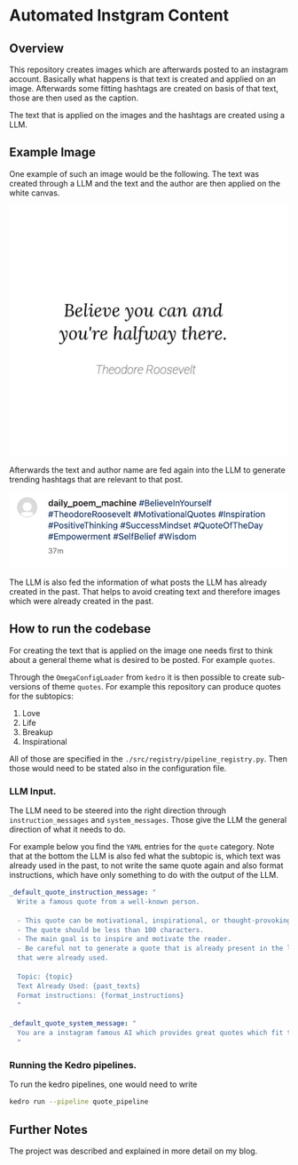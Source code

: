 # Automated Instgram Content

## Overview

This repository creates images which are afterwards posted to an instagram account.
Basically what happens is that text is created and applied on an image. Afterwards
some fitting hashtags are created on basis of that text, those are then used
as the caption.

The text that is applied on the images and the hashtags are created using a LLM.

## Example Image

One example of such an image would be the following. The text was created through a LLM
and the text and the author are then applied on the white canvas.

<img src="./images/post.png" alt="Hashtags" width="600">

Afterwards the text and author name are fed again into the LLM to generate trending
hashtags that are relevant to that post.

<img src="./images/hashtags.png" alt="Hashtags" width="600">

The LLM is also fed the information of what posts the LLM has already created in the
past. That helps to avoid creating text and therefore images which were already
created in the past.

## How to run the codebase

For creating the text that is applied on the image one needs first to think about
a general theme what is desired to be posted. For example `quotes`.

Through the `OmegaConfigLoader` from `kedro` it is then possible to create sub-versions
of theme `quotes`. For example this repository can produce quotes for the subtopics:

1. Love
2. Life
3. Breakup
4. Inspirational

All of those are specified in the `./src/registry/pipeline_registry.py`. Then those
would need to be stated also in the configuration file.

### LLM Input.

The LLM need to be steered into the right direction through `instruction_messages`
and `system_messages`. Those give the LLM the general direction of what it needs to do.

For example below you find the `YAML` entries for the `quote` category. Note that
at the bottom the LLM is also fed what the subtopic is, which text was already used
in the past, to not write the same quote again and also format instructions, which
have only something to do with the output of the LLM.

```yaml
_default_quote_instruction_message: "
  Write a famous quote from a well-known person.

  - This quote can be motivational, inspirational, or thought-provoking.
  - The quote should be less than 100 characters.
  - The main goal is to inspire and motivate the reader.
  - Be careful not to generate a quote that is already present in the list of texts
  that were already used.

  Topic: {topic}
  Text Already Used: {past_texts}
  Format instructions: {format_instructions}
  "

_default_quote_system_message: "
  You are a instagram famous AI which provides great quotes which fit the mood.
  "
```

### Running the Kedro pipelines.

To run the kedro pipelines, one would need to write

```bash
kedro run --pipeline quote_pipeline
```

## Further Notes

The project was described and explained in more detail on my blog.
